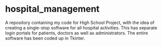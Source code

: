 # hospital_management
A repository containing my code for High School Project, with the idea of creating a single-stop software for all hospital activities.
This has separate login portals for patients, doctors as well as administrators.
The entire software has been coded up in Tkinter.

